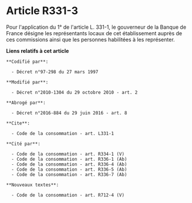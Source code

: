 # Article R331-3

Pour l'application du 1° de l'article L. 331-1, le gouverneur de la Banque de France désigne les représentants locaux de cet
établissement auprès de ces commissions ainsi que les personnes habilitées à les représenter.

**Liens relatifs à cet article**

	**Codifié par**:

	  - Décret n°97-298 du 27 mars 1997

	**Modifié par**:

	  - Décret n°2010-1304 du 29 octobre 2010 - art. 2

	**Abrogé par**:

	  - Décret n°2016-884 du 29 juin 2016 - art. 8

	**Cite**:

	  - Code de la consommation - art. L331-1

	**Cité par**:

	  - Code de la consommation - art. R334-1 (V)
	  - Code de la consommation - art. R336-1 (Ab)
	  - Code de la consommation - art. R336-4 (Ab)
	  - Code de la consommation - art. R336-5 (Ab)
	  - Code de la consommation - art. R336-7 (Ab)

	**Nouveaux textes**:

	  - Code de la consommation - art. R712-4 (V)
